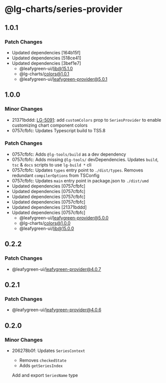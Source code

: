 # @lg-charts/series-provider

## 1.0.1

### Patch Changes

- Updated dependencies [164b15f]
- Updated dependencies [518ce41]
- Updated dependencies [3bef1e7]
  - @leafygreen-ui/lib@15.1.0
  - @lg-charts/colors@1.0.1
  - @leafygreen-ui/leafygreen-provider@5.0.1

## 1.0.0

### Minor Changes

- 21371bddd: [LG-5091](https://jira.mongodb.org/browse/LG-5091): add `customColors` prop to `SeriesProvider` to enable customizing chart component colors
- 0757cfbfc: Updates Typescript build to TS5.8

### Patch Changes

- 0757cfbfc: Adds `@lg-tools/build` as a dev dependency
- 0757cfbfc: Adds missing `@lg-tools/` devDependencies.
  Updates `build`, `tsc` & `docs` scripts to use `lg-build *` cli
- 0757cfbfc: Updates `types` entry point to `./dist/types`.
  Removes redundant `compilerOptions` from TSConfig
- 0757cfbfc: Updates `main` entry point in package.json to `./dist/umd`
- Updated dependencies [0757cfbfc]
- Updated dependencies [0757cfbfc]
- Updated dependencies [0757cfbfc]
- Updated dependencies [0757cfbfc]
- Updated dependencies [21371bddd]
- Updated dependencies [0757cfbfc]
  - @leafygreen-ui/leafygreen-provider@5.0.0
  - @lg-charts/colors@1.0.0
  - @leafygreen-ui/lib@15.0.0

## 0.2.2

### Patch Changes

- @leafygreen-ui/leafygreen-provider@4.0.7

## 0.2.1

### Patch Changes

- @leafygreen-ui/leafygreen-provider@4.0.6

## 0.2.0

### Minor Changes

- 206278b0f: Updates `SeriesContext`

  - Removes `checkedState`
  - Adds `getSeriesIndex`

  Add and export `SeriesName` type

